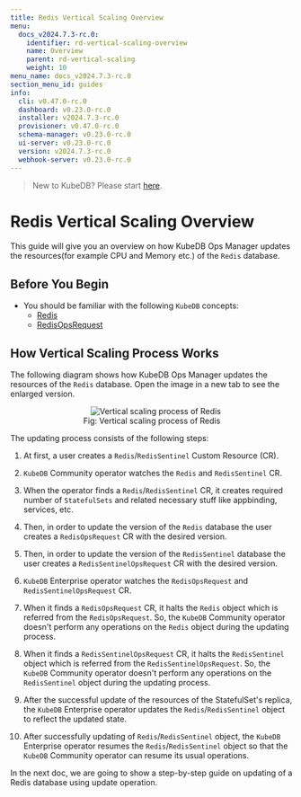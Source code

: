 ```yaml
---
title: Redis Vertical Scaling Overview
menu:
  docs_v2024.7.3-rc.0:
    identifier: rd-vertical-scaling-overview
    name: Overview
    parent: rd-vertical-scaling
    weight: 10
menu_name: docs_v2024.7.3-rc.0
section_menu_id: guides
info:
  cli: v0.47.0-rc.0
  dashboard: v0.23.0-rc.0
  installer: v2024.7.3-rc.0
  provisioner: v0.47.0-rc.0
  schema-manager: v0.23.0-rc.0
  ui-server: v0.23.0-rc.0
  version: v2024.7.3-rc.0
  webhook-server: v0.23.0-rc.0
---
```


> New to KubeDB? Please start [here](/docs/v2024.7.3-rc.0/README).

# Redis Vertical Scaling Overview

This guide will give you an overview on how KubeDB Ops Manager updates the resources(for example CPU and Memory etc.) of the `Redis` database.

## Before You Begin

- You should be familiar with the following `KubeDB` concepts:
  - [Redis](/docs/v2024.7.3-rc.0/guides/redis/concepts/redis)
  - [RedisOpsRequest](/docs/v2024.7.3-rc.0/guides/redis/concepts/redisopsrequest)

## How Vertical Scaling Process Works

The following diagram shows how KubeDB Ops Manager updates the resources of the `Redis` database. Open the image in a new tab to see the enlarged version.

<figure align="center">
  <img alt="Vertical scaling process of Redis" src="/docs/v2024.7.3-rc.0/images/day-2-operation/redis/rd-vertical_scaling.svg">
<figcaption align="center">Fig: Vertical scaling process of Redis</figcaption>
</figure>

The updating process consists of the following steps:

1. At first, a user creates a `Redis`/`RedisSentinel` Custom Resource (CR).

2. `KubeDB` Community operator watches the `Redis` and `RedisSentinel` CR.

3. When the operator finds a `Redis`/`RedisSentinel` CR, it creates required number of `StatefulSets` and related necessary stuff like appbinding, services, etc.

4. Then, in order to update the version of the `Redis` database the user creates a `RedisOpsRequest` CR with the desired version.

5. Then, in order to update the version of the `RedisSentinel` database the user creates a `RedisSentinelOpsRequest` CR with the desired version.

6. `KubeDB` Enterprise operator watches the `RedisOpsRequest` and `RedisSentinelOpsRequest` CR.

7. When it finds a `RedisOpsRequest` CR, it halts the `Redis` object which is referred from the `RedisOpsRequest`. So, the `KubeDB` Community operator doesn't perform any operations on the `Redis` object during the updating process.

8. When it finds a `RedisSentinelOpsRequest` CR, it halts the `RedisSentinel` object which is referred from the `RedisSentinelOpsRequest`. So, the `KubeDB` Community operator doesn't perform any operations on the `RedisSentinel` object during the updating process.

9. After the successful update of the resources of the StatefulSet's replica, the `KubeDB` Enterprise operator updates the `Redis`/`RedisSentinel` object to reflect the updated state.

10. After successfully updating of `Redis`/`RedisSentinel` object, the `KubeDB` Enterprise operator resumes the `Redis`/`RedisSentinel` object so that the `KubeDB` Community operator can resume its usual operations.

In the next doc, we are going to show a step-by-step guide on updating of a Redis database using update operation.